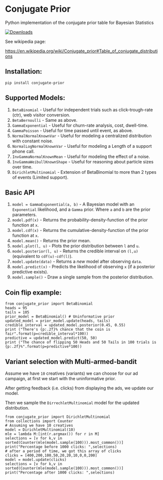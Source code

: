 # Conjugate Prior
Python implementation of the conjugate prior table for Bayesian Statistics

[![Downloads](http://pepy.tech/badge/conjugate-prior)](http://pepy.tech/count/conjugate-prior)

See wikipedia page:

https://en.wikipedia.org/wiki/Conjugate_prior#Table_of_conjugate_distributions

## Installation:
`pip install conjugate-prior`

## Supported Models:
  1. `BetaBinomial` - Useful for independent trials such as click-trough-rate (ctr), web visitor conversion.
  1. `BetaBernoulli` - Same as above.
  1. `GammaExponential` - Useful for churn-rate analysis, cost, dwell-time.
  1. `GammaPoisson` - Useful for time passed until event, as above.
  1. `NormalNormalKnownVar` - Useful for modeling a centralized distribution with constant noise.
  1. `NormalLogNormalKnownVar` - Useful for modeling a Length of a support phone call.
  1. `InvGammaNormalKnownMean` - Useful for modeling the effect of a noise.
  1. `InvGammaWeibullKnownShape` - Useful for reasoning about particle sizes over time.
  1. `DirichletMultinomial` - Extension of BetaBinomial to more than 2 types of events (Limited support).

## Basic API
  1. `model = GammaExponential(a, b)` - A Bayesian model with an `Exponential` likelihood, and a `Gamma` prior. Where `a` and `b` are the prior parameters.
  1. `model.pdf(x)` - Returns the probability-density-function of the prior function at `x`.
  1. `model.cdf(x)` - Returns the cumulative-density-function of the prior function at `x`.
  1. `model.mean()` - Returns the prior mean.
  1. `model.plot(l, u)` - Plots the prior distribution between `l` and `u`.
  1. `model.posterior(l, u)` - Returns the credible interval on `(l,u)` (equivalent to `cdf(u)-cdf(l)`).
  1. `model.update(data)` - Returns a *new* model after observing `data`.
  1. `model.predict(x)` - Predicts the likelihood of observing `x` (if a posterior predictive exists).
  1. `model.sample()` - Draw a single sample from the posterior distribution.



## Coin flip example:

    from conjugate_prior import BetaBinomial
    heads = 95
    tails = 105
    prior_model = BetaBinomial() # Uninformative prior
    updated_model = prior_model.update(heads, tails)
    credible_interval = updated_model.posterior(0.45, 0.55)
    print ("There's {p:.2f}% chance that the coin is fair".format(p=credible_interval*100))
    predictive = updated_model.predict(50, 50)
    print ("The chance of flipping 50 Heads and 50 Tails in 100 trials is {p:.2f}%".format(p=predictive*100))

## Variant selection with Multi-armed-bandit

Assume we have `10` creatives (variants) we can choose for our ad campaign, at first we start with the uninformative prior.

After getting feedback (i.e. clicks) from displaying the ads, we update our model.

Then we sample the `DirrechletMultinomial` model for the updated distribution.

    from conjugate_prior import DirichletMultinomial
    from collections import Counter
    # Assuming we have 10 creatives
    model = DirichletMultinomial(10)
    mle = lambda M:[int(r.argmax()) for r in M]
    selections = [v for k,v in sorted(Counter(mle(model.sample(100))).most_common())]
    print("Percentage before 1000 clicks: ",selections)
    # after a period of time, we got this array of clicks
    clicks = [400,200,100,50,20,20,10,0,0,200]
    model = model.update(clicks)
    selections = [v for k,v in sorted(Counter(mle(model.sample(100))).most_common())]
    print("Percentage after 1000 clicks: ",selections)